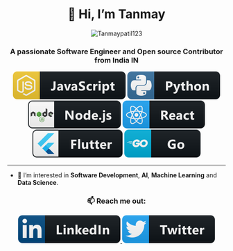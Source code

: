 <h1 align="center">👋 Hi, I’m Tanmay</h1>
<p align="center"> <img src="https://komarev.com/ghpvc/?username=Tanmaypatil123&label=Profile%20views&color=0e75b6&style=flat" alt="Tanmaypatil123" /> </p>
<h3 align="center">A passionate Software Engineer and Open source Contributor from India IN</h3>

<div align="center" style="margin-bottom: 10px">
  <img src="https://github.com/MikeCodesDotNET/ColoredBadges/raw/master/svg/dev/languages/js.svg" alt="js" style="max-width: 100%;">
  <img src="https://github.com/MikeCodesDotNET/ColoredBadges/raw/master/svg/dev/languages/python.svg" alt="js" style="max-width: 100%;">
  <img src="https://github.com/MikeCodesDotNET/ColoredBadges/raw/master/svg/dev/frameworks/nodejs.svg" alt="nodejs" style="max-width: 100%;">
  <img src="https://github.com/MikeCodesDotNET/ColoredBadges/raw/master/svg/dev/frameworks/react.svg" alt="react" style="max-width: 100%;">
  <img src="https://github.com/MikeCodesDotNET/ColoredBadges/raw/master/svg/dev/frameworks/flutter.svg" alt="flutter" style="max-width: 100%;">
  <img src="https://github.com/MikeCodesDotNET/ColoredBadges/raw/master/svg/dev/languages/go.svg" alt="Go" style="max-width: 100%;">
</div>

<hr />

- 👀 I’m interested in **Software Development**, **AI**, **Machine Learning** and **Data Science**.

<h3 align="center">📫 Reach me out:</h3>
<div align="center">
  <a href="https://www.linkedin.com/in/mlwithtanmay/">
    <img src="https://github.com/MikeCodesDotNET/ColoredBadges/raw/master/svg/social/linkedin.svg" alt="linkedin" style="max-width: 100%;">
  </a>
  <a href="https://twitter.com/TanmayP1126326">
    <img src="https://github.com/MikeCodesDotNET/ColoredBadges/raw/master/svg/social/twitter.svg" alt="twitter" style="max-width: 100%;">
  </a>
</div>

